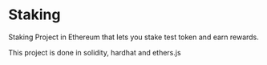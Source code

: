 # Staking

Staking Project in Ethereum that lets you stake test token and earn rewards.

This project is done in solidity, hardhat and ethers.js
